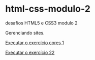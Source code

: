 # html-css-modulo-2
 desafios HTML5 e CSS3 modulo 2

Gerenciando sites.

<a href="https://pedroaraujo76.github.io/html-css-modulo-2/ex16 cores/cor1.html"> Executar o exercício cores 1 </a>

<a href="https://pedroaraujo76.github.io/html-css-modulo-2/ex22/android.html"> Executar o exercício 22 </a>
